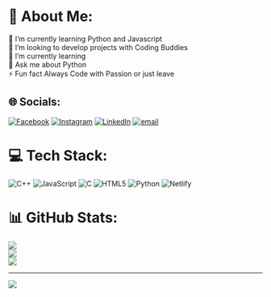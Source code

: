 # 💫 About Me:
🔭 I’m currently learning Python and Javascript<br>👯 I’m looking to develop projects with Coding Buddies<br>🌱 I’m currently learning<br>💬 Ask me about Python<br>⚡ Fun fact Always Code with Passion or just leave


## 🌐 Socials:
[![Facebook](https://img.shields.io/badge/Facebook-%231877F2.svg?logo=Facebook&logoColor=white)](https://facebook.com/https://www.facebook.com/share/14KLakpmrKd/) [![Instagram](https://img.shields.io/badge/Instagram-%23E4405F.svg?logo=Instagram&logoColor=white)](https://instagram.com/https://www.instagram.com/soham.warade2/) [![LinkedIn](https://img.shields.io/badge/LinkedIn-%230077B5.svg?logo=linkedin&logoColor=white)](https://linkedin.com/in/https://www.linkedin.com/in/soham-warade-348557373/) [![email](https://img.shields.io/badge/Email-D14836?logo=gmail&logoColor=white)](mailto:waradesoham22@gmail.com) 

# 💻 Tech Stack:
![C++](https://img.shields.io/badge/c++-%2300599C.svg?style=for-the-badge&logo=c%2B%2B&logoColor=white) ![JavaScript](https://img.shields.io/badge/javascript-%23323330.svg?style=for-the-badge&logo=javascript&logoColor=%23F7DF1E) ![C](https://img.shields.io/badge/c-%2300599C.svg?style=for-the-badge&logo=c&logoColor=white) ![HTML5](https://img.shields.io/badge/html5-%23E34F26.svg?style=for-the-badge&logo=html5&logoColor=white) ![Python](https://img.shields.io/badge/python-3670A0?style=for-the-badge&logo=python&logoColor=ffdd54) ![Netlify](https://img.shields.io/badge/netlify-%23000000.svg?style=for-the-badge&logo=netlify&logoColor=#00C7B7)
# 📊 GitHub Stats:
![](https://github-readme-stats.vercel.app/api?username=sohamwarade&theme=dark&hide_border=false&include_all_commits=true&count_private=false)<br/>
![](https://nirzak-streak-stats.vercel.app/?user=sohamwarade&theme=dark&hide_border=false)<br/>
![](https://github-readme-stats.vercel.app/api/top-langs/?username=sohamwarade&theme=dark&hide_border=false&include_all_commits=true&count_private=false&layout=compact)

---
[![](https://visitcount.itsvg.in/api?id=sohamwarade&icon=0&color=0)](https://visitcount.itsvg.in)

<!-- Proudly created with GPRM ( https://gprm.itsvg.in ) -->
